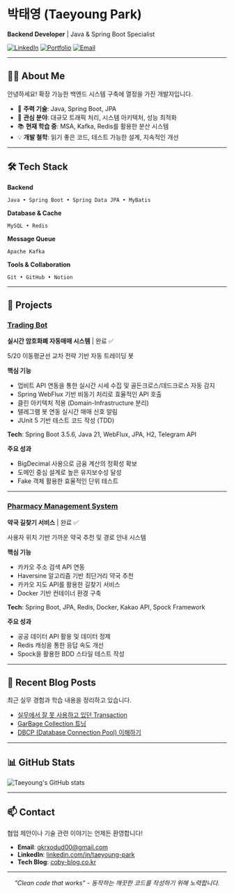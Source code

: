 # 박태영 (Taeyoung Park)

**Backend Developer** | Java & Spring Boot Specialist

[![LinkedIn](https://img.shields.io/badge/LinkedIn-0A66C2?style=flat&logo=linkedin&logoColor=white)](https://url.kr/o8rerj)
[![Portfolio](https://img.shields.io/badge/Tech_Blog-000000?style=flat&logo=notion&logoColor=white)](https://www.coby-blog.co.kr/)
[![Email](https://img.shields.io/badge/Email-EA4335?style=flat&logo=gmail&logoColor=white)](mailto:qkrxodud00@gmail.com)

---

## 👨‍💻 About Me

안녕하세요! 확장 가능한 백엔드 시스템 구축에 열정을 가진 개발자입니다.

- 🔧 **주력 기술**: Java, Spring Boot, JPA
- 🎯 **관심 분야**: 대규모 트래픽 처리, 시스템 아키텍처, 성능 최적화
- 📚 **현재 학습 중**: MSA, Kafka, Redis를 활용한 분산 시스템
- 💡 **개발 철학**: 읽기 좋은 코드, 테스트 가능한 설계, 지속적인 개선

---

## 🛠 Tech Stack

**Backend**
```
Java • Spring Boot • Spring Data JPA • MyBatis
```

**Database & Cache**
```
MySQL • Redis
```

**Message Queue**
```
Apache Kafka
```

**Tools & Collaboration**
```
Git • GitHub • Notion
```

---

## 🚀 Projects

### [Trading Bot](https://github.com/qkrxodud/trading_bot)
**실시간 암호화폐 자동매매 시스템** | 완료 ✅

5/20 이동평균선 교차 전략 기반 자동 트레이딩 봇

**핵심 기능**
- 업비트 API 연동을 통한 실시간 시세 수집 및 골든크로스/데드크로스 자동 감지
- Spring WebFlux 기반 비동기 처리로 효율적인 API 호출
- 클린 아키텍처 적용 (Domain-Infrastructure 분리)
- 텔레그램 봇 연동 실시간 매매 신호 알림
- JUnit 5 기반 테스트 코드 작성 (TDD)

**Tech**: Spring Boot 3.5.6, Java 21, WebFlux, JPA, H2, Telegram API

**주요 성과**
- BigDecimal 사용으로 금융 계산의 정확성 확보
- 도메인 중심 설계로 높은 유지보수성 달성
- Fake 객체 활용한 효율적인 단위 테스트

---

### [Pharmacy Management System](https://github.com/qkrxodud/pharmacy)
**약국 길찾기 서비스** | 완료 ✅

사용자 위치 기반 가까운 약국 추천 및 경로 안내 시스템

**핵심 기능**
- 카카오 주소 검색 API 연동
- Haversine 알고리즘 기반 최단거리 약국 추천
- 카카오 지도 API를 활용한 길찾기 서비스
- Docker 기반 컨테이너 환경 구축

**Tech**: Spring Boot, JPA, Redis, Docker, Kakao API, Spock Framework

**주요 성과**
- 공공 데이터 API 활용 및 데이터 정제
- Redis 캐싱을 통한 응답 속도 개선
- Spock을 활용한 BDD 스타일 테스트 작성

---

## 📝 Recent Blog Posts

최근 실무 경험과 학습 내용을 정리하고 있습니다.

- [실무에서 잘 못 사용하고 있던 Transaction](https://www.coby-blog.co.kr/108db2e0-c45e-8012-89d5-ce76a9bc1ad6)
- [GarBage Collection 튜닝](https://www.coby-blog.co.kr/c2b3527e-9868-4a14-b4e0-378e626d68fc)
- [DBCP (Database Connection Pool) 이해하기](https://www.coby-blog.co.kr/8a8ec26b-2675-442f-b7b2-893a33227627)

---

## 📊 GitHub Stats

![Taeyoung's GitHub stats](https://github-readme-stats.vercel.app/api?username=qkrxodud&show_icons=true&theme=default&hide_border=true&count_private=true)

---

## 📫 Contact

협업 제안이나 기술 관련 이야기는 언제든 환영합니다!

- **Email**: qkrxodud00@gmail.com
- **LinkedIn**: [linkedin.com/in/taeyoung-park](https://url.kr/o8rerj)
- **Tech Blog**: [coby-blog.co.kr](https://www.coby-blog.co.kr/)

---

<div align="center">
  
*"Clean code that works" - 동작하는 깨끗한 코드를 작성하기 위해 노력합니다.*

</div>
